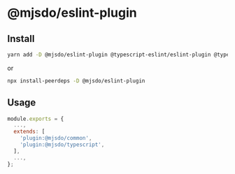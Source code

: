 # @mjsdo/eslint-plugin

## Install

```zsh
yarn add -D @mjsdo/eslint-plugin @typescript-eslint/eslint-plugin @typescript-eslint/parser eslint eslint-plugin-import
```

or

```zsh
npx install-peerdeps -D @mjsdo/eslint-plugin
```

## Usage

```js
module.exports = {
  ...,
  extends: [
    'plugin:@mjsdo/common',
    'plugin:@mjsdo/typescript',
  ],
  ...,
};
```
